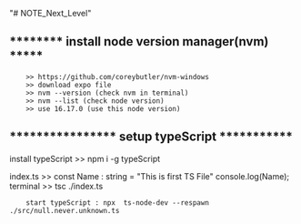 "# NOTE_Next_Level" 



 ## ******** install node version  manager(nvm) *****
        >> https://github.com/coreybutler/nvm-windows 
        >> download expo file 
        >> nvm --version (check nvm in terminal)
        >> nvm --list (check node version)
        >> use 16.17.0 (use this node version)
        
## **************** setup typeScript ***********

install typeScript >>
     npm i -g  typeScript

index.ts >>
            const Name : string = "This is first TS File"
            console.log(Name);
terminal >> 
            tsc ./index.ts

              
        start typeScript : npx  ts-node-dev --respawn ./src/null.never.unknown.ts




